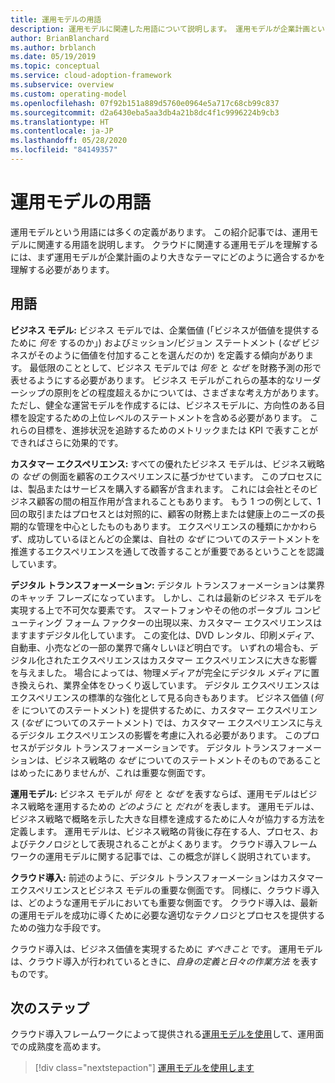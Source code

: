 ```yaml
---
title: 運用モデルの用語
description: 運用モデルに関連した用語について説明します。 運用モデルが企業計画という、より大きなテーマにどのように適合するかが、用語によって理解しやすくなります。
author: BrianBlanchard
ms.author: brblanch
ms.date: 05/19/2019
ms.topic: conceptual
ms.service: cloud-adoption-framework
ms.subservice: overview
ms.custom: operating-model
ms.openlocfilehash: 07f92b151a889d5760e0964e5a717c68cb99c837
ms.sourcegitcommit: d2a6430eba5aa3db4a21b8dc4f1c9996224b9cb3
ms.translationtype: HT
ms.contentlocale: ja-JP
ms.lasthandoff: 05/28/2020
ms.locfileid: "84149357"
---
```

# <a name="operating-model-terminology"></a>運用モデルの用語

運用モデルという用語には多くの定義があります。 この紹介記事では、運用モデルに関連する用語を説明します。 クラウドに関連する運用モデルを理解するには、まず運用モデルが企業計画のより大きなテーマにどのように適合するかを理解する必要があります。

## <a name="terms"></a>用語

**ビジネス モデル:** ビジネス モデルでは、企業価値 (「ビジネスが価値を提供するために _何を_ するのか」) およびミッション/ビジョン ステートメント (_なぜ_ ビジネスがそのように価値を付加することを選んだのか) を定義する傾向があります。 最低限のこととして、ビジネス モデルでは _何を_ と _なぜ_ を財務予測の形で表せるようにする必要があります。 ビジネス モデルがこれらの基本的なリーダーシップの原則をどの程度超えるかについては、さまざまな考え方があります。 ただし、健全な運営モデルを作成するには、ビジネスモデルに、方向性のある目標を設定するための上位レベルのステートメントを含める必要があります。 これらの目標を、進捗状況を追跡するためのメトリックまたは KPI で表すことができればさらに効果的です。

**カスタマー エクスペリエンス:** すべての優れたビジネス モデルは、ビジネス戦略の _なぜ_ の側面を顧客のエクスペリエンスに基づかせています。 このプロセスには、製品またはサービスを購入する顧客が含まれます。 これには会社とそのビジネス顧客の間の相互作用が含まれることもあります。 もう 1 つの例として、1 回の取引またはプロセスとは対照的に、顧客の財務上または健康上のニーズの長期的な管理を中心としたものもあります。 エクスペリエンスの種類にかかわらず、成功しているほとんどの企業は、自社の _なぜ_ についてのステートメントを推進するエクスペリエンスを通して改善することが重要であるということを認識しています。

**デジタル トランスフォーメーション:** デジタル トランスフォーメーションは業界のキャッチ フレーズになっています。 しかし、これは最新のビジネス モデルを実現する上で不可欠な要素です。 スマートフォンやその他のポータブル コンピューティング フォーム ファクターの出現以来、カスタマー エクスペリエンスはますますデジタル化しています。 この変化は、DVD レンタル、印刷メディア、自動車、小売などの一部の業界で痛々しいほど明白です。 いずれの場合も、デジタル化されたエクスペリエンスはカスタマー エクスペリエンスに大きな影響を与えました。 場合によっては、物理メディアが完全にデジタル メディアに置き換えられ、業界全体をひっくり返しています。 デジタル エクスペリエンスはエクスペリエンスの標準的な強化として見る向きもあります。 ビジネス価値 (_何を_ についてのステートメント) を提供するために、カスタマー エクスペリエンス (_なぜ_ についてのステートメント) では、カスタマー エクスペリエンスに与えるデジタル エクスペリエンスの影響を考慮に入れる必要があります。 このプロセスがデジタル トランスフォーメーションです。 デジタル トランスフォーメーションは、ビジネス戦略の _なぜ_ についてのステートメントそのものであることはめったにありませんが、これは重要な側面です。

**運用モデル:** ビジネス モデルが _何を_ と _なぜ_ を表すならば、運用モデルはビジネス戦略を運用するための _どのように_ と _だれが_ を表します。 運用モデルは、ビジネス戦略で概略を示した大きな目標を達成するために人々が協力する方法を定義します。 運用モデルは、ビジネス戦略の背後に存在する人、プロセス、およびテクノロジとして表現されることがよくあります。 クラウド導入フレームワークの運用モデルに関する記事では、この概念が詳しく説明されています。

**クラウド導入:** 前述のように、デジタル トランスフォーメーションはカスタマー エクスペリエンスとビジネス モデルの重要な側面です。 同様に、クラウド導入は、どのような運用モデルにおいても重要な側面です。 クラウド導入は、最新の運用モデルを成功に導くために必要な適切なテクノロジとプロセスを提供するための強力な手段です。

クラウド導入は、ビジネス価値を実現するために _すべきこと_ です。 運用モデルは、クラウド導入が行われているときに、_自身の定義と日々の作業方法_ を表すものです。

## <a name="next-steps"></a>次のステップ

クラウド導入フレームワークによって提供される[運用モデルを使用](./index.md)して、運用面での成熟度を高めます。

> [!div class="nextstepaction"]
> [運用モデルを使用します](./index.md)
